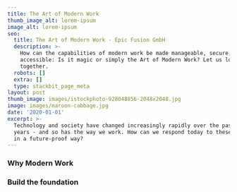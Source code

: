 ```yaml
---
title: The Art of Modern Work
thumb_image_alt: lorem-ipsum
image_alt: lorem-ipsum
seo:
  title: The Art of Modern Work - Epic Fusion GmbH
  description: >-
    How can the capabilities of modern work be made manageable, secure, and
    accessible: Is it magic or simply the Art of Modern Work? Let us look at it
    together.
  robots: []
  extra: []
  type: stackbit_page_meta
layout: post
thumb_image: images/istockphoto-928048856-2048x2048.jpg
image: images/maroon-cabbage.jpg
date: '2020-01-01'
excerpt: >-
  Technology and society have changed increasingly rapidly over the past few
  years - and so has the way we work. How can we respond today to these changes
  in a future-proof way?
---
```

### Why Modern Work



### Build the foundation
